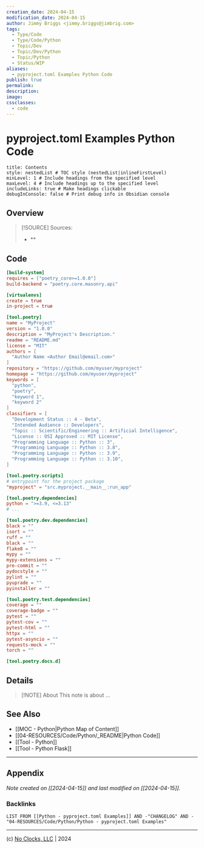 ```yaml
---
creation_date: 2024-04-15
modification_date: 2024-04-15
author: Jimmy Briggs <jimmy.briggs@jimbrig.com>
tags:
  - Type/Code
  - Type/Code/Python
  - Topic/Dev
  - Topic/Dev/Python
  - Topic/Python
  - Status/WIP
aliases:
  - pyproject.toml Examples Python Code
publish: true
permalink:
description:
image:
cssclasses:
  - code
---
```


# pyproject.toml Examples Python Code

```table-of-contents
title: Contents 
style: nestedList # TOC style (nestedList|inlineFirstLevel)
minLevel: 1 # Include headings from the specified level
maxLevel: 4 # Include headings up to the specified level
includeLinks: true # Make headings clickable
debugInConsole: false # Print debug info in Obsidian console
```

## Overview

> [!SOURCE] Sources:
> - **

## Code

```toml
[build-system]
requires = ["poetry_core>=1.0.0"]
build-backend = "poetry.core.masonry.api"

[virtualenvs]
create = true
in-project = true

[tool.poetry]
name = "MyProject"
version = "1.0.0"
description = "MyProject's Description."
readme = "README.md"
license = "MIT"
authors = [
  "Author Name <Author Email@email.com>"
]
repository = "https://github.com/myuser/myproject"
homepage = "https://github.com/myuser/myproject"
keywords = [
  "python",
  "poetry",
  "keyword 1",
  "keyword 2"
]
classifiers = [
  "Development Status :: 4 - Beta",
  "Intended Audience :: Developers",
  "Topic :: Scientific/Engineering :: Artificial Intelligence",
  "License :: OSI Approved :: MIT License",
  "Programming Language :: Python :: 3",
  "Programming Language :: Python :: 3.8",
  "Programming Language :: Python :: 3.9",
  "Programming Language :: Python :: 3.10",
]

[tool.poetry.scripts]
# entrypoint for the project package
"myproject" = "src.myproject.__main__:run_app"

[tool.poetry.dependencies]
python = ">=3.9, <=3.13"
# ...

[tool.poetry.dev.dependencies]
black = ""
isort = ""
ruff = ""
black = ""
flake8 = ""
mypy = ""
mypy-extensions = ""
pre-commit = ""
pydocstyle = ""
pylint = ""
pyuprade = ""
pyinstaller = ""

[tool.poetry.test.dependencies]
coverage = ""
coverage-badge = ""
pytest = ""
pytest-cov = ""
pytest-html = ""
httpx = ""
pytest-asyncio = ""
requests-mock = ""
torch = ""

[tool.poetry.docs.d]

```

## Details

> [!NOTE] About
> This note is about ...

## See Also

- [[MOC - Python|Python Map of Content]]
- [[04-RESOURCES/Code/Python/_README|Python Code]]
- [[Tool - Python]]
- [[Tool - Python Flask]]


***

## Appendix

*Note created on [[2024-04-15]] and last modified on [[2024-04-15]].*

### Backlinks

```dataview
LIST FROM [[Python - pyproject.toml Examples]] AND -"CHANGELOG" AND -"04-RESOURCES/Code/Python/Python - pyproject.toml Examples"
```

***

(c) [No Clocks, LLC](https://github.com/noclocks) | 2024